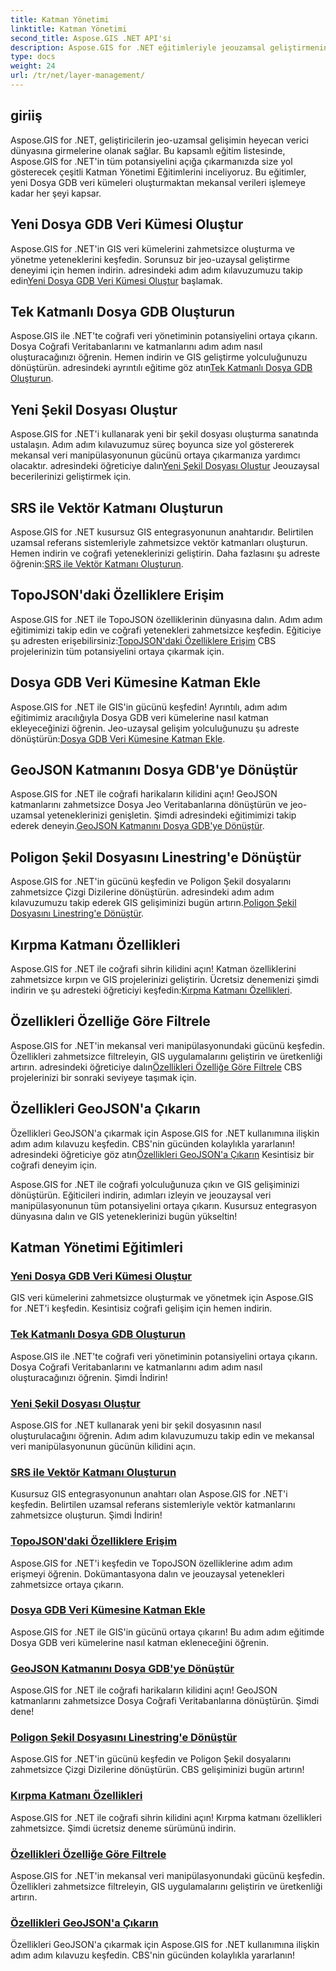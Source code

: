 ```yaml
---
title: Katman Yönetimi
linktitle: Katman Yönetimi
second_title: Aspose.GIS .NET API'si
description: Aspose.GIS for .NET eğitimleriyle jeouzamsal geliştirmenin potansiyelini ortaya çıkarın. CBS veri kümelerini zahmetsizce oluşturun, yönetin ve değiştirin.
type: docs
weight: 24
url: /tr/net/layer-management/
---
```

## giriiş

Aspose.GIS for .NET, geliştiricilerin jeo-uzamsal gelişimin heyecan verici dünyasına girmelerine olanak sağlar. Bu kapsamlı eğitim listesinde, Aspose.GIS for .NET'in tüm potansiyelini açığa çıkarmanızda size yol gösterecek çeşitli Katman Yönetimi Eğitimlerini inceliyoruz. Bu eğitimler, yeni Dosya GDB veri kümeleri oluşturmaktan mekansal verileri işlemeye kadar her şeyi kapsar.

## Yeni Dosya GDB Veri Kümesi Oluştur 
 Aspose.GIS for .NET'in GIS veri kümelerini zahmetsizce oluşturma ve yönetme yeteneklerini keşfedin. Sorunsuz bir jeo-uzaysal geliştirme deneyimi için hemen indirin. adresindeki adım adım kılavuzumuzu takip edin[Yeni Dosya GDB Veri Kümesi Oluştur](./create-new-file-gdb-dataset/) başlamak.

## Tek Katmanlı Dosya GDB Oluşturun 
 Aspose.GIS ile .NET'te coğrafi veri yönetiminin potansiyelini ortaya çıkarın. Dosya Coğrafi Veritabanlarını ve katmanlarını adım adım nasıl oluşturacağınızı öğrenin. Hemen indirin ve GIS geliştirme yolculuğunuzu dönüştürün. adresindeki ayrıntılı eğitime göz atın[Tek Katmanlı Dosya GDB Oluşturun](./create-file-gdb-with-single-layer/).

## Yeni Şekil Dosyası Oluştur 
 Aspose.GIS for .NET'i kullanarak yeni bir şekil dosyası oluşturma sanatında ustalaşın. Adım adım kılavuzumuz süreç boyunca size yol göstererek mekansal veri manipülasyonunun gücünü ortaya çıkarmanıza yardımcı olacaktır. adresindeki öğreticiye dalın[Yeni Şekil Dosyası Oluştur](./create-new-shapefile/) Jeouzaysal becerilerinizi geliştirmek için.

## SRS ile Vektör Katmanı Oluşturun 
Aspose.GIS for .NET kusursuz GIS entegrasyonunun anahtarıdır. Belirtilen uzamsal referans sistemleriyle zahmetsizce vektör katmanları oluşturun. Hemen indirin ve coğrafi yeteneklerinizi geliştirin. Daha fazlasını şu adreste öğrenin:[SRS ile Vektör Katmanı Oluşturun](./create-vector-layer-with-srs/).

## TopoJSON'daki Özelliklere Erişim 
 Aspose.GIS for .NET ile TopoJSON özelliklerinin dünyasına dalın. Adım adım eğitimimizi takip edin ve coğrafi yetenekleri zahmetsizce keşfedin. Eğiticiye şu adresten erişebilirsiniz:[TopoJSON'daki Özelliklere Erişim](./access-features-in-topojson/) CBS projelerinizin tüm potansiyelini ortaya çıkarmak için.

## Dosya GDB Veri Kümesine Katman Ekle 
 Aspose.GIS for .NET ile GIS'in gücünü keşfedin! Ayrıntılı, adım adım eğitimimiz aracılığıyla Dosya GDB veri kümelerine nasıl katman ekleyeceğinizi öğrenin. Jeo-uzaysal gelişim yolculuğunuzu şu adreste dönüştürün:[Dosya GDB Veri Kümesine Katman Ekle](./add-layer-to-file-gdb-dataset/).

## GeoJSON Katmanını Dosya GDB'ye Dönüştür 
 Aspose.GIS for .NET ile coğrafi harikaların kilidini açın! GeoJSON katmanlarını zahmetsizce Dosya Jeo Veritabanlarına dönüştürün ve jeo-uzamsal yeteneklerinizi genişletin. Şimdi adresindeki eğitimimizi takip ederek deneyin.[GeoJSON Katmanını Dosya GDB'ye Dönüştür](./convert-geojson-layer-to-file-gdb/).

## Poligon Şekil Dosyasını Linestring'e Dönüştür 
Aspose.GIS for .NET'in gücünü keşfedin ve Poligon Şekil dosyalarını zahmetsizce Çizgi Dizilerine dönüştürün. adresindeki adım adım kılavuzumuzu takip ederek GIS gelişiminizi bugün artırın.[Poligon Şekil Dosyasını Linestring'e Dönüştür](./convert-polygon-shapefile-to-linestring/).

## Kırpma Katmanı Özellikleri 
 Aspose.GIS for .NET ile coğrafi sihrin kilidini açın! Katman özelliklerini zahmetsizce kırpın ve GIS projelerinizi geliştirin. Ücretsiz denemenizi şimdi indirin ve şu adresteki öğreticiyi keşfedin:[Kırpma Katmanı Özellikleri](./crop-layer-features/).

## Özellikleri Özelliğe Göre Filtrele 
 Aspose.GIS for .NET'in mekansal veri manipülasyonundaki gücünü keşfedin. Özellikleri zahmetsizce filtreleyin, GIS uygulamalarını geliştirin ve üretkenliği artırın. adresindeki öğreticiye dalın[Özellikleri Özelliğe Göre Filtrele](./filter-features-by-attribute/) CBS projelerinizi bir sonraki seviyeye taşımak için.

## Özellikleri GeoJSON'a Çıkarın 
 Özellikleri GeoJSON'a çıkarmak için Aspose.GIS for .NET kullanımına ilişkin adım adım kılavuzu keşfedin. CBS'nin gücünden kolaylıkla yararlanın! adresindeki öğreticiye göz atın[Özellikleri GeoJSON'a Çıkarın](./extract-features-to-geojson/) Kesintisiz bir coğrafi deneyim için.

Aspose.GIS for .NET ile coğrafi yolculuğunuza çıkın ve GIS gelişiminizi dönüştürün. Eğiticileri indirin, adımları izleyin ve jeouzaysal veri manipülasyonunun tüm potansiyelini ortaya çıkarın. Kusursuz entegrasyon dünyasına dalın ve GIS yeteneklerinizi bugün yükseltin!
## Katman Yönetimi Eğitimleri
### [Yeni Dosya GDB Veri Kümesi Oluştur](./create-new-file-gdb-dataset/)
GIS veri kümelerini zahmetsizce oluşturmak ve yönetmek için Aspose.GIS for .NET'i keşfedin. Kesintisiz coğrafi gelişim için hemen indirin. 
### [Tek Katmanlı Dosya GDB Oluşturun](./create-file-gdb-with-single-layer/)
Aspose.GIS ile .NET'te coğrafi veri yönetiminin potansiyelini ortaya çıkarın. Dosya Coğrafi Veritabanlarını ve katmanlarını adım adım nasıl oluşturacağınızı öğrenin. Şimdi İndirin!
### [Yeni Şekil Dosyası Oluştur](./create-new-shapefile/)
Aspose.GIS for .NET kullanarak yeni bir şekil dosyasının nasıl oluşturulacağını öğrenin. Adım adım kılavuzumuzu takip edin ve mekansal veri manipülasyonunun gücünün kilidini açın.
### [SRS ile Vektör Katmanı Oluşturun](./create-vector-layer-with-srs/)
Kusursuz GIS entegrasyonunun anahtarı olan Aspose.GIS for .NET'i keşfedin. Belirtilen uzamsal referans sistemleriyle vektör katmanlarını zahmetsizce oluşturun. Şimdi İndirin!
### [TopoJSON'daki Özelliklere Erişim](./access-features-in-topojson/)
Aspose.GIS for .NET'i keşfedin ve TopoJSON özelliklerine adım adım erişmeyi öğrenin. Dokümantasyona dalın ve jeouzaysal yetenekleri zahmetsizce ortaya çıkarın.
### [Dosya GDB Veri Kümesine Katman Ekle](./add-layer-to-file-gdb-dataset/)
Aspose.GIS for .NET ile GIS'in gücünü ortaya çıkarın! Bu adım adım eğitimde Dosya GDB veri kümelerine nasıl katman ekleneceğini öğrenin.
### [GeoJSON Katmanını Dosya GDB'ye Dönüştür](./convert-geojson-layer-to-file-gdb/)
Aspose.GIS for .NET ile coğrafi harikaların kilidini açın! GeoJSON katmanlarını zahmetsizce Dosya Coğrafi Veritabanlarına dönüştürün. Şimdi dene!
### [Poligon Şekil Dosyasını Linestring'e Dönüştür](./convert-polygon-shapefile-to-linestring/)
Aspose.GIS for .NET'in gücünü keşfedin ve Poligon Şekil dosyalarını zahmetsizce Çizgi Dizilerine dönüştürün. CBS gelişiminizi bugün artırın!
### [Kırpma Katmanı Özellikleri](./crop-layer-features/)
Aspose.GIS for .NET ile coğrafi sihrin kilidini açın! Kırpma katmanı özellikleri zahmetsizce. Şimdi ücretsiz deneme sürümünü indirin.
### [Özellikleri Özelliğe Göre Filtrele](./filter-features-by-attribute/)
Aspose.GIS for .NET'in mekansal veri manipülasyonundaki gücünü keşfedin. Özellikleri zahmetsizce filtreleyin, GIS uygulamalarını geliştirin ve üretkenliği artırın.
### [Özellikleri GeoJSON'a Çıkarın](./extract-features-to-geojson/)
Özellikleri GeoJSON'a çıkarmak için Aspose.GIS for .NET kullanımına ilişkin adım adım kılavuzu keşfedin. CBS'nin gücünden kolaylıkla yararlanın! 